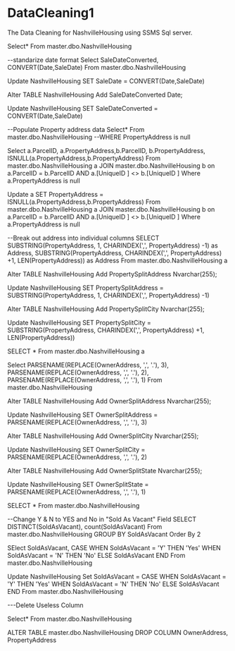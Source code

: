 # DataCleaning1
The Data Cleaning for NashvilleHousing using SSMS Sql server.


Select*
From master.dbo.NashvilleHousing

--standarize date format
Select SaleDateConverted, CONVERT(Date,SaleDate)
From master.dbo.NashvilleHousing

Update NashvilleHousing
SET SaleDate = CONVERT(Date,SaleDate)

Alter TABLE NashvilleHousing
Add SaleDateConverted Date;

Update NashvilleHousing
SET SaleDateConverted = CONVERT(Date,SaleDate)


--Populate Property address data
Select*
From master.dbo.NashvilleHousing
--WHERE PropertyAddress is null

Select a.ParcelID, a.PropertyAddress,b.ParcelID, b.PropertyAddress, ISNULL(a.PropertyAddress,b.PropertyAddress)
From master.dbo.NashvilleHousing a
JOIN master.dbo.NashvilleHousing b
	on a.ParcelID = b.ParcelID
	AND a.[UniqueID ] <> b.[UniqueID ]
Where a.PropertyAddress is null

Update a
SET PropertyAddress = ISNULL(a.PropertyAddress,b.PropertyAddress)
From master.dbo.NashvilleHousing a
JOIN master.dbo.NashvilleHousing b
	on a.ParcelID = b.ParcelID
	AND a.[UniqueID ] <> b.[UniqueID ]
Where a.PropertyAddress is null

--Break out address into individual columns
SELECT 
SUBSTRING(PropertyAddress, 1, CHARINDEX(',', PropertyAddress) -1) as Address,
SUBSTRING(PropertyAddress, CHARINDEX(',', PropertyAddress) +1, LEN(PropertyAddress)) as Address
From master.dbo.NashvilleHousing a

Alter TABLE NashvilleHousing
Add PropertySplitAddress Nvarchar(255);

Update NashvilleHousing
SET PropertySplitAddress = SUBSTRING(PropertyAddress, 1, CHARINDEX(',', PropertyAddress) -1)

Alter TABLE NashvilleHousing
Add PropertySplitCity Nvarchar(255);

Update NashvilleHousing
SET PropertySplitCity = SUBSTRING(PropertyAddress, CHARINDEX(',', PropertyAddress) +1, LEN(PropertyAddress))

SELECT *
From master.dbo.NashvilleHousing a

Select 
PARSENAME(REPLACE(OwnerAddress, ',', '.'), 3),
PARSENAME(REPLACE(OwnerAddress, ',', '.'), 2),
PARSENAME(REPLACE(OwnerAddress, ',', '.'), 1)
From master.dbo.NashvilleHousing


Alter TABLE NashvilleHousing
Add OwnerSplitAddress Nvarchar(255);

Update NashvilleHousing
SET OwnerSplitAddress = PARSENAME(REPLACE(OwnerAddress, ',', '.'), 3)

Alter TABLE NashvilleHousing
Add OwnerSplitCity Nvarchar(255);

Update NashvilleHousing
SET OwnerSplitCity = PARSENAME(REPLACE(OwnerAddress, ',', '.'), 2)

Alter TABLE NashvilleHousing
Add OwnerSplitState Nvarchar(255);

Update NashvilleHousing
SET OwnerSplitState = PARSENAME(REPLACE(OwnerAddress, ',', '.'), 1)


SELECT *
From master.dbo.NashvilleHousing



--Change Y & N to YES and No in "Sold As Vacant" Field
SELECT DISTINCT(SoldAsVacant), count(SoldAsVacant)
From master.dbo.NashvilleHousing
GROUP BY SoldAsVacant
Order By 2



SElect SoldAsVacant,
CASE WHEN SoldAsVacant = 'Y' THEN 'Yes'
	 WHEN SoldAsVacant = 'N' THEN 'No'
	 ELSE SoldAsVacant
	 END
From master.dbo.NashvilleHousing

Update NashvilleHousing
	Set SoldAsVacant = CASE WHEN SoldAsVacant = 'Y' THEN 'Yes'
	 WHEN SoldAsVacant = 'N' THEN 'No'
	 ELSE SoldAsVacant
	 END
From master.dbo.NashvilleHousing


---Delete Useless Column

Select*
From master.dbo.NashvilleHousing

ALTER TABLE master.dbo.NashvilleHousing
DROP COLUMN OwnerAddress, PropertyAddress
